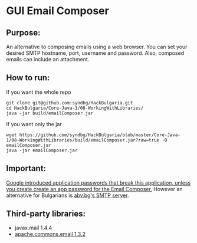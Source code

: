 # GUI Email Composer

## Purpose:
An alternative to composing emails using a web browser.
You can set your desired SMTP hostname, port, username and password.
Also, composed emails can include an attachment.


## How to run:
If you want the whole repo
```
git clone git@github.com:syndbg/HackBulgaria.git
cd HackBulgaria/Core-Java-1/08-WorkingWithLibraries/
java -jar build/emailComposer.jar
```


If you want only the jar
```
wget https://github.com/syndbg/HackBulgaria/blob/master/Core-Java-1/08-WorkingWithLibraries/build/emailComposer.jar?raw=true -O emailComposer.jar
java -jar emailComposer.jar
```

## Important:
[Google introduced application passwords that break this application, unless you create create an app password for the Email Composer.](https://support.google.com/accounts/answer/185833)
However an alternative for Bulgarians is [abv.bg's SMTP server](http://help.abv.bg/?p=1350).


## Third-party libraries:
* javax.mail 1.4.4
* [apache.commons.email 1.3.2](http://commons.apache.org/proper/commons-email/)
